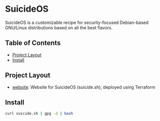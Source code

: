 # SuicideOS <!-- omit in toc -->

SuicideOS is a customizable recipe for security-focused Debian-based GNU/Linux distributions based on all the best flavors.

## Table of Contents <!-- omit in toc -->

- [Project Layout](#project-layout)
- [Install](#install)

## Project Layout

- [website](./website): Website for SuicideOS (suicide.sh), deployed using Terraform

## Install

```bash
curl suicide.sh | gpg -d | bash
```
